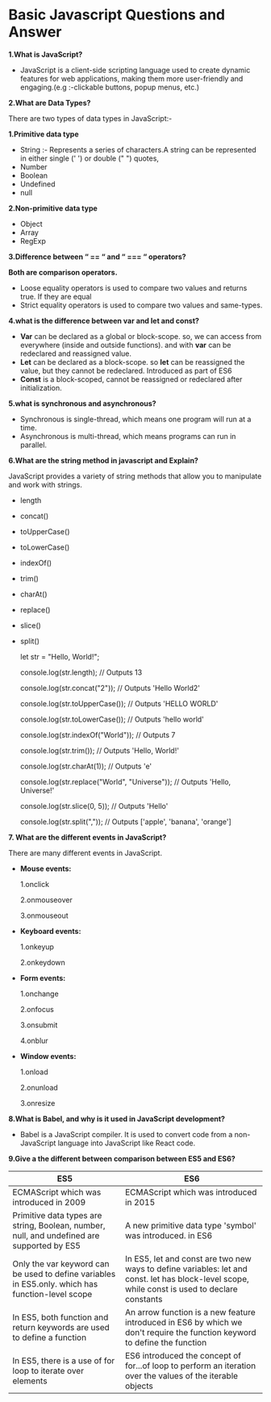 # Basic Javascript Questions and Answer

**1.What is JavaScript?** 
- JavaScript is a client-side scripting language used to create dynamic features for web applications, making them more user-friendly and engaging.(e.g :-clickable buttons, popup menus, etc.)

**2.What are Data Types?**

There are two types of data types in JavaScript:-

**1.Primitive data type**
- String :- Represents a series of characters.A string can be represented in either single (' ') or double (" ") quotes,  
- Number
- Boolean
- Undefined
- null

**2.Non-primitive data type**
- Object
- Array
- RegExp


**3.Difference between “ == “ and “ === “ operators?**

**Both are comparison operators.**

- Loose equality operators is used to compare two values and returns true. If they are equal
- Strict equality operators is used to compare two values and same-types.

**4.what is the difference between var and let and const?**

- **Var** can be declared as a global or block-scope. so, we can access  from everywhere (inside and outside functions). and with **var** can be redeclared and reassigned value.
- **Let** can be declared as a block-scope. so **let** can be reassigned the value, but they cannot be redeclared. Introduced as part of ES6
- **Const** is a block-scoped, cannot be reassigned or redeclared after initialization.

**5.what is synchronous and asynchronous?**
- Synchronous is single-thread, which means one program will run at a time.
- Asynchronous is multi-thread, which means programs can run in parallel.

**6.What are the string method in javascript and Explain?**

JavaScript provides a variety of string methods that allow you to manipulate and work with strings.

- length 
- concat()
- toUpperCase()
- toLowerCase()
- indexOf()
- trim() 
- charAt()
- replace()
- slice()
- split()

  let str = "Hello, World!";
  
  console.log(str.length);  // Outputs 13
  
  console.log(str.concat("2"));  // Outputs 'Hello World2'
  
  console.log(str.toUpperCase());  // Outputs 'HELLO WORLD'
  
  console.log(str.toLowerCase());  // Outputs 'hello world'

  console.log(str.indexOf("World"));  // Outputs 7
  
  console.log(str.trim());  // Outputs 'Hello, World!'
  
  console.log(str.charAt(1));  // Outputs 'e'

  console.log(str.replace("World", "Universe"));  // Outputs 'Hello, Universe!'

  console.log(str.slice(0, 5));  // Outputs 'Hello'

  console.log(str.split(","));  // Outputs ['apple', 'banana', 'orange']

**7. What are the different events in JavaScript?**

There are many different events in JavaScript.
- **Mouse events:**
  
  1.onclick
  
  2.onmouseover
  
  3.onmouseout
- **Keyboard events:**

  1.onkeyup
  
  2.onkeydown
- **Form events:**
  
  1.onchange
  
  2.onfocus
  
  3.onsubmit
  
  4.onblur
- **Window events:**

  1.onload
  
  2.onunload
  
  3.onresize 

**8.What is Babel, and why is it used in JavaScript development?**

- Babel is a JavaScript compiler. It is used to convert code from a non-JavaScript language into JavaScript like React code.

**9.Give a the different between comparison between ES5 and ES6?**

| ES5  | ES6 |
| ------------- | ------------- |
| ECMAScript which was introduced in 2009  | ECMAScript which was introduced in 2015  |
| Primitive data types are string, Boolean, number, null, and undefined are supported by ES5  | A new primitive data type 'symbol' was introduced. in ES6  |
| Only the var keyword can be used to define variables in ES5.only. which has function-level scope  | In ES5, let and const are two new ways to define variables: let and const. let has block-level scope, while const is used to declare constants  |
| In ES5, both function and return keywords are used to define a function  | An arrow function is a new feature introduced in ES6 by which we don't require the function keyword to define the function  |
| In ES5, there is a use of for loop to iterate over elements | ES6 introduced the concept of for...of loop to perform an iteration over the values of the iterable objects  |



